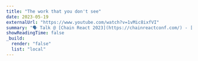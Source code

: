 ```yaml
---
title: "The work that you don't see"
date: 2023-05-19
externalUrl: "https://www.youtube.com/watch?v=1vMic8ixfVI"
summary: "🗣 Talk @ [Chain React 2023](https://chainreactconf.com/) - [slides](https://speakerdeck.com/kelset/the-work-that-you-dont-see)"
showReadingTime: false
_build:
  render: "false"
  list: "local"
---
```

